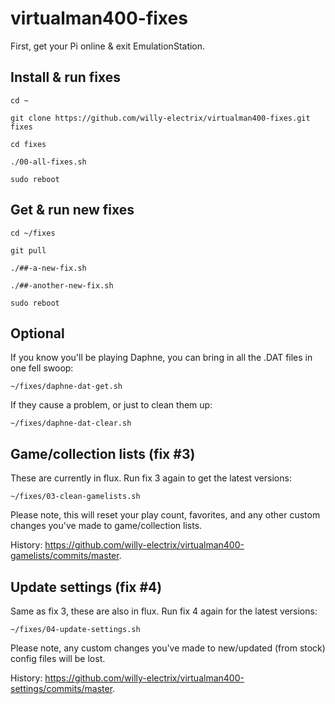 # virtualman400-fixes

First, get your Pi online & exit EmulationStation.

## Install & run fixes

`cd ~`

`git clone https://github.com/willy-electrix/virtualman400-fixes.git fixes`

`cd fixes`

`./00-all-fixes.sh`

`sudo reboot`

## Get & run new fixes

`cd ~/fixes`

`git pull`

`./##-a-new-fix.sh`

`./##-another-new-fix.sh`

`sudo reboot`

## Optional

If you know you'll be playing Daphne, you can bring in all the .DAT files in one fell swoop:

`~/fixes/daphne-dat-get.sh`

If they cause a problem, or just to clean them up:

`~/fixes/daphne-dat-clear.sh`

## Game/collection lists (fix #3)

These are currently in flux. Run fix 3 again to get the latest versions:

`~/fixes/03-clean-gamelists.sh`

Please note, this will reset your play count, favorites, and any other custom changes you've made to game/collection lists.

History: https://github.com/willy-electrix/virtualman400-gamelists/commits/master.

## Update settings (fix #4)

Same as fix 3, these are also in flux. Run fix 4 again for the latest versions:

`~/fixes/04-update-settings.sh`

Please note, any custom changes you've made to new/updated (from stock) config files will be lost.

History: https://github.com/willy-electrix/virtualman400-settings/commits/master.

